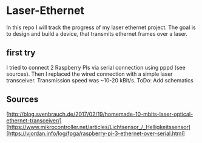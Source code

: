 # Laser-Ethernet

In this repo I will track the progress of my laser ethernet project. The goal is to design and build a device, that
transmits ethernet frames over a laser.

## first try

I tried to connect 2 Raspberry PIs via serial connection using pppd (see sources). Then I replaced the wired connection
with a simple laser transceiver. Transmission speed was ~10-20 kBit/s.
ToDo: Add schematics


## Sources

[http://blog.svenbrauch.de/2017/02/19/homemade-10-mbits-laser-optical-ethernet-transceiver/]
[https://www.mikrocontroller.net/articles/Lichtsensor_/_Helligkeitssensor]
[https://vjordan.info/log/fpga/raspberry-pi-3-ethernet-over-serial.html]